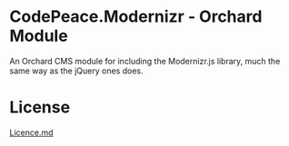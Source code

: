 ﻿CodePeace.Modernizr - Orchard Module
====================================
An Orchard CMS module for including the Modernizr.js library, much the same way as the jQuery ones does.

License
=======
[Licence.md](https://github.com/philpeace/CodePeace.Modernizr/blob/master/License.md)
